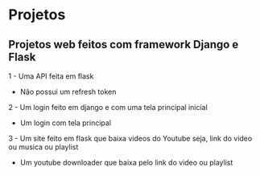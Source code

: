 # Projetos

## Projetos web feitos com framework Django e Flask
1 - Uma API feita em flask
- Não possui um refresh token

2 - Um login feito em django e com uma tela principal inicial
- Um login com tela principal

3 - Um site feito em flask que baixa videos do Youtube seja, link do video ou musica ou playlist
- Um youtube downloader que baixa pelo link do video ou playlist

